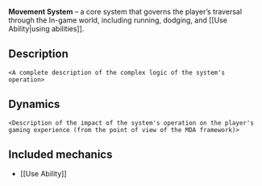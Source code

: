 **Movement System** – a core system that governs the player’s traversal through the In-game world, including running, dodging, and [[Use Ability|using abilities]].

## Description
`<A complete description of the complex logic of the system's operation>`

## Dynamics 
`<Description of the impact of the system's operation on the player's gaming experience (from the point of view of the MDA framework)>`

## Included mechanics
- [[Use Ability]]